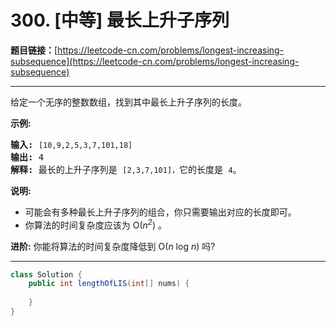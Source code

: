 # 300. [中等] 最长上升子序列

**题目链接：**[https://leetcode-cn.com/problems/longest-increasing-subsequence](https://leetcode-cn.com/problems/longest-increasing-subsequence)

---

<div class="content__1Y2H">
 <div class="notranslate">
  <p>给定一个无序的整数数组，找到其中最长上升子序列的长度。</p> 
  <p><strong>示例:</strong></p> 
  <pre class="language-text"><strong>输入:</strong> <code>[10,9,2,5,3,7,101,18]
</code><strong>输出: </strong>4 
<strong>解释: </strong>最长的上升子序列是&nbsp;<code>[2,3,7,101]，</code>它的长度是 <code>4</code>。</pre> 
  <p><strong>说明:</strong></p> 
  <ul> 
   <li>可能会有多种最长上升子序列的组合，你只需要输出对应的长度即可。</li> 
   <li>你算法的时间复杂度应该为&nbsp;O(<em>n<sup>2</sup></em>) 。</li> 
  </ul> 
  <p><strong>进阶:</strong> 你能将算法的时间复杂度降低到&nbsp;O(<em>n</em> log <em>n</em>) 吗?</p> 
 </div>
</div>

---

```java
class Solution {
    public int lengthOfLIS(int[] nums) {
        
    }
}
```